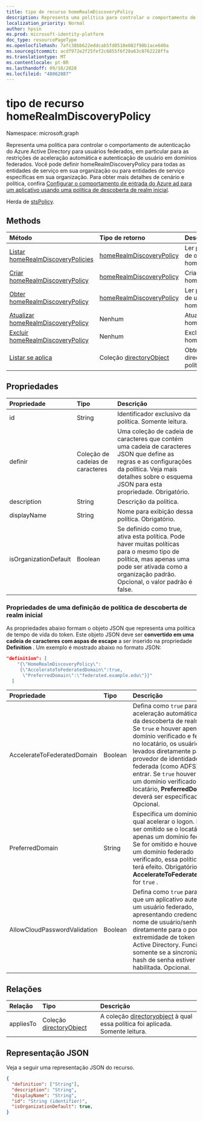 ```yaml
---
title: tipo de recurso homeRealmDiscoveryPolicy
description: Representa uma política para controlar o comportamento de autenticação do Azure Active Directory para usuários federados.
localization_priority: Normal
author: hpsin
ms.prod: microsoft-identity-platform
doc_type: resourcePageType
ms.openlocfilehash: 7afc38bb622eddcab5fd0518e082f90b1ace640a
ms.sourcegitcommit: acdf972e2f25fef2c6855f6f28a63c0762228ffa
ms.translationtype: MT
ms.contentlocale: pt-BR
ms.lasthandoff: 09/18/2020
ms.locfileid: "48062887"
---
```

# <a name="homerealmdiscoverypolicy-resource-type"></a>tipo de recurso homeRealmDiscoveryPolicy

Namespace: microsoft.graph



Representa uma política para controlar o comportamento de autenticação do Azure Active Directory para usuários federados, em particular para as restrições de aceleração automática e autenticação de usuário em domínios federados. Você pode definir homeRealmDiscoveryPolicy para todas as entidades de serviço em sua organização ou para entidades de serviço específicas em sua organização.  Para obter mais detalhes de cenário e política, confira [Configurar o comportamento de entrada do Azure ad para um aplicativo usando uma política de descoberta de realm inicial](https://docs.microsoft.com/azure/active-directory/manage-apps/configure-authentication-for-federated-users-portal).

Herda de [stsPolicy](stsPolicy.md).

## <a name="methods"></a>Methods

| Método       | Tipo de retorno | Descrição |
|:-------------|:------------|:------------|
| [Listar homeRealmDiscoveryPolicies](../api/homerealmdiscoverypolicy-list.md) | [homeRealmDiscoveryPolicy](homerealmdiscoverypolicy.md) | Ler propriedades e relações de objetos homeRealmDiscoveryPolicies. |
| [Criar homeRealmDiscoveryPolicy](../api/homerealmdiscoverypolicy-post-homerealmdiscoverypolicies.md) | [homeRealmDiscoveryPolicy](homerealmdiscoverypolicy.md) | Criar um objeto homeRealmDiscoveryPolicy. |
| [Obter homeRealmDiscoveryPolicy](../api/homerealmdiscoverypolicy-get.md) | [homeRealmDiscoveryPolicy](homerealmdiscoverypolicy.md) | Ler propriedades e relações de um objeto homeRealmDiscoveryPolicy. |
| [Atualizar homeRealmDiscoveryPolicy](../api/homerealmdiscoverypolicy-update.md) | Nenhum | Atualizar um objeto homeRealmDiscoveryPolicy. |
| [Excluir homeRealmDiscoveryPolicy](../api/homerealmdiscoverypolicy-delete.md) | Nenhum | Excluir um objeto homeRealmDiscoveryPolicy. |
| [Listar se aplica](../api/homerealmdiscoverypolicy-list-appliesto.md) | Coleção [directoryObject](directoryobject.md) | Obtenha a lista de directoryObjects à qual essa política foi aplicada. |

## <a name="properties"></a>Propriedades

| Propriedade     | Tipo        | Descrição |
|:-------------|:------------|:------------|
|id|String| Identificador exclusivo da política. Somente leitura.|
|definir|Coleção de cadeias de caracteres| Uma coleção de cadeia de caracteres que contém uma cadeia de caracteres JSON que define as regras e as configurações da política. Veja mais detalhes sobre o esquema JSON para esta propriedade. Obrigatório.|
|description|String| Descrição da política.|
|displayName|String| Nome para exibição dessa política. Obrigatório.|
|isOrganizationDefault|Boolean|Se definido como true, ativa esta política. Pode haver muitas políticas para o mesmo tipo de política, mas apenas uma pode ser ativada como a organização padrão. Opcional, o valor padrão é false.|


### <a name="properties-of-a-home-realm-discovery-policy-definition"></a>Propriedades de uma definição de política de descoberta de realm inicial
As propriedades abaixo formam o objeto JSON que representa uma política de tempo de vida do token. Este objeto JSON deve ser **convertido em uma cadeia de caracteres com aspas de escape** a ser inserido na propriedade **Definition** . Um exemplo é mostrado abaixo no formato JSON:

<!-- {
  "blockType": "ignored"
}-->
``` json
"definition": [
    "{\"HomeRealmDiscoveryPolicy\":
     {\"AccelerateToFederatedDomain\":true,
      \"PreferredDomain\":\"federated.example.edu\"}}"
  ]
```

| Propriedade     | Tipo   |Descrição| 
|:---------------|:--------|:----------|
|AccelerateToFederatedDomain|Boolean| Defina como `true` para aceleração automática (bypass da descoberta de realm inicial). Se `true` e houver apenas um domínio verificado e federado no locatário, os usuários serão levados diretamente para o provedor de identidade federada (como ADFS) para entrar. Se `true` houver mais de um domínio verificado no locatário, **PreferredDomain** deverá ser especificado. Opcional.|
|PreferredDomain|String| Especifica um domínio para o qual acelerar o logon. Ele pode ser omitido se o locatário tiver apenas um domínio federado. Se for omitido e houver mais de um domínio federado verificado, essa política não terá efeito. Obrigatório se **AccelerateToFederatedDomain** for `true` .|
|AllowCloudPasswordValidation|Boolean| Defina como `true` para permitir que um aplicativo autentique um usuário federado, apresentando credenciais de nome de usuário/senha diretamente para o ponto de extremidade de token do Azure Active Directory. Funcionará somente se a sincronização de hash de senha estiver habilitada. Opcional.|

## <a name="relationships"></a>Relações

| Relação | Tipo        | Descrição |
|:-------------|:------------|:------------|
|appliesTo|Coleção [directoryObject](directoryobject.md)| A coleção [directoryobject](directoryObject.md) à qual essa política foi aplicada. Somente leitura.|

## <a name="json-representation"></a>Representação JSON

Veja a seguir uma representação JSON do recurso.

<!-- {
  "blockType": "resource",
  "optionalProperties": [

  ],
  "@odata.type": "microsoft.graph.homeRealmDiscoveryPolicy",
  "baseType": "",
  "keyProperty": "id"
}-->

```json
{
  "definition": ["String"],
  "description": "String",
  "displayName": "String",
  "id": "String (identifier)",
  "isOrganizationDefault": true,
}
```

<!-- uuid: 16cd6b66-4b1a-43a1-adaf-3a886856ed98
2019-02-04 14:57:30 UTC -->
<!-- {
  "type": "#page.annotation",
  "description": "homeRealmDiscoveryPolicy resource",
  "keywords": "",
  "section": "documentation",
  "tocPath": ""
}-->

